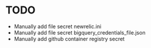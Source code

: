 # TODO

- Manually add file secret newrelic.ini
- Manually add file secret bigquery_credentials_file.json
- Manually add github container registry secret